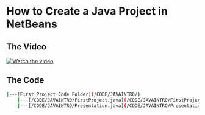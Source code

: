 
# How to Create a Java Project in NetBeans

## The Video

[![Watch the video](https://img.youtube.com/vi/01RlETg4ST8/hqdefault.jpg)](https://youtu.be/01RlETg4ST8)


## The Code
 ```bash
 |---[First Project Code Folder](/CODE/JAVAINTRO/)
     |---[/CODE/JAVAINTRO/FirstProject.java](/CODE/JAVAINTRO/FirstProject.java)
     |---[/CODE/JAVAINTRO/Presentation.java](/CODE/JAVAINTRO/Presentation.java)
 ```



